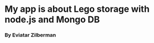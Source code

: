 

<h1><b>My app is about Lego storage with node.js and Mongo DB</b></h1>

<h3><b>By Eviatar Zilberman</b></h3>

